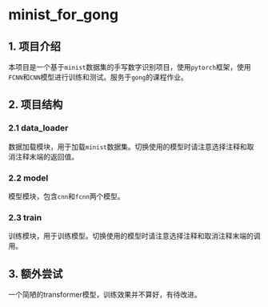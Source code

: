 # minist_for_gong

## 1. 项目介绍

本项目是一个基于`minist`数据集的手写数字识别项目，使用`pytorch`框架，使用`FCNN`和`CNN`模型进行训练和测试。服务于`gong`的课程作业。

## 2. 项目结构

### 2.1 data_loader

数据加载模块，用于加载`minist`数据集。切换使用的模型时请注意选择注释和取消注释末端的返回值。

### 2.2 model

模型模块，包含`cnn`和`fcnn`两个模型。

### 2.3 train

训练模块，用于训练模型。切换使用的模型时请注意选择注释和取消注释末端的调用。

## 3. 额外尝试
一个简陋的transformer模型，训练效果并不算好，有待改进。
